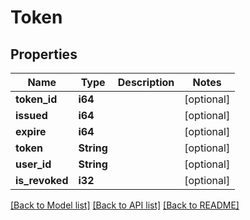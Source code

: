 # Token

## Properties

Name | Type | Description | Notes
------------ | ------------- | ------------- | -------------
**token_id** | **i64** |  | [optional] 
**issued** | **i64** |  | [optional] 
**expire** | **i64** |  | [optional] 
**token** | **String** |  | [optional] 
**user_id** | **String** |  | [optional] 
**is_revoked** | **i32** |  | [optional] 

[[Back to Model list]](../README.md#documentation-for-models) [[Back to API list]](../README.md#documentation-for-api-endpoints) [[Back to README]](../README.md)


